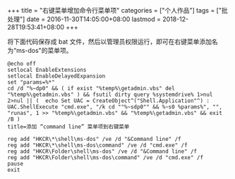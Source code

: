 +++
title = "右键菜单增加命令行菜单项"
categories = ["个人作品"]
tags = ["批处理"]
date = 2016-11-30T14:05:00+08:00
lastmod = 2018-12-28T19:53:41+08:00
+++



将下面代码保存成 bat 文件，然后以管理员权限运行，即可在右键菜单添加名为“ms-dos"的菜单项。
```batch
@echo off
setlocal EnableExtensions
setlocal EnableDelayedExpansion
set "params=%*"
cd /d "%~dp0" && ( if exist "%temp%\getadmin.vbs" del "%temp%\getadmin.vbs" ) && fsutil dirty query %systemdrive% 1>nul 2>nul || (  echo Set UAC = CreateObject^("Shell.Application"^) : UAC.ShellExecute "cmd.exe", "/k cd ""%~sdp0"" && %~s0 %params%", "", "runas", 1 >> "%temp%\getadmin.vbs" && "%temp%\getadmin.vbs" && exit /B )
title=添加 “command line” 菜单项到右键菜单

reg add "HKCR\*\shell\ms-dos" /ve /d "&Command line" /f
reg add "HKCR\*\shell\ms-dos\command" /ve /d "cmd.exe" /f
reg add "HKCR\Folder\shell\ms-dos" /ve /d "&Command line" /f
reg add "HKCR\Folder\shell\ms-dos\command" /ve /d "cmd.exe" /f
pause
exit
```